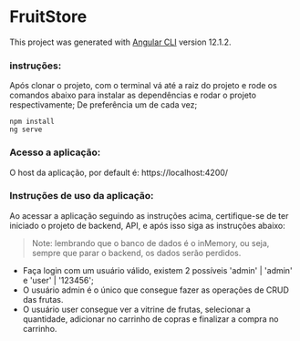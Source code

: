 # FruitStore

This project was generated with [Angular CLI](https://github.com/angular/angular-cli) version 12.1.2.

### instruções:
Após clonar o projeto, com o terminal vá até a raiz do projeto e rode os comandos abaixo para instalar as dependências e rodar o projeto respectivamente;
De preferência um de cada vez;
```
npm install
ng serve
``` 

### Acesso a aplicação:
O host da aplicação, por default é: https://localhost:4200/

### Instruções de uso da aplicação:
Ao acessar a aplicação seguindo as instruções acima, certifique-se de ter iniciado o projeto de backend, API, e após isso siga as instruções abaixo:

> Note: lembrando que o banco de dados é o inMemory, ou seja, sempre que parar o backend, os dados serão perdidos.

- Faça login com um usuário válido, existem 2 possíveis 'admin' | 'admin' e 'user' | '123456';
- O usuário admin é o único que consegue fazer as operações de CRUD das frutas.
- O usuário user consegue ver a vitrine de frutas, selecionar a quantidade, adicionar no carrinho de copras e finalizar a compra no carrinho.
